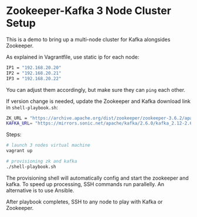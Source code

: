 # Zookeeper-Kafka 3 Node Cluster Setup
This is a demo to bring up a multi-node cluster for Kafka alongsides Zookeeper.

As explained in Vagrantfile, use static ip for each node:
```bash
IP1 = "192.168.20.20"
IP2 = "192.168.20.21"
IP3 = "192.168.20.22"
```
You can adjust them accordingly, but make sure they can `ping` each other.

If version change is needed, update the Zookeeper and Kafka download link in `shell-playbook.sh`:
```bash
ZK_URL = "https://archive.apache.org/dist/zookeeper/zookeeper-3.6.2/apache-zookeeper-3.6.2-bin.tar.gz"
KAFKA_URL= "https://mirrors.sonic.net/apache/kafka/2.6.0/kafka_2.12-2.6.0.tgz"
```

Steps:
```bash
# launch 3 nodes virtual machine
vagrant up

# provisioning zk and kafka
./shell-playbook.sh
```
The provisioning shell will automatically config and start the zookeeper and kafka. To speed up processing, SSH commands run parallelly.
An alternative is to use Ansible.

After playbook completes, SSH to any node to play with Kafka or Zookeeper.
